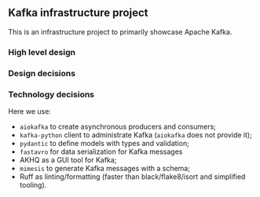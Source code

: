 ## Kafka infrastructure project

This is an infrastructure project to primarily showcase Apache Kafka.

### High level design


### Design decisions


### Technology decisions

Here we use:

- `aiokafka` to create asynchronous producers and consumers;
- `kafka-python` client to administrate Kafka (`aiokafka` does not provide it);
- `pydantic` to define models with types and validation;
- `fastavro` for data serialization for Kafka messages
- AKHQ as a GUI tool for Kafka;
- `mimesis` to generate Kafka messages with a schema;
- Ruff as linting/formatting (faster than black/flake8/isort and simplified tooling).
